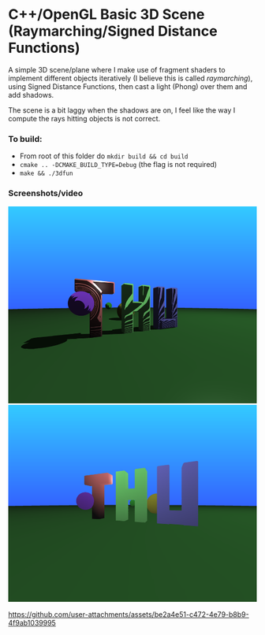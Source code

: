 # C++/OpenGL Basic 3D Scene (Raymarching/Signed Distance Functions)
A simple 3D scene/plane where I make use of fragment shaders to implement different objects iteratively (I believe this is called *raymarching*), using Signed Distance Functions, then cast a light (Phong) over them and add shadows.

The scene is a bit laggy when the shadows are on, I feel like the way I compute the rays hitting objects is not correct. 

### To build:
- From root of this folder do `mkdir build && cd build`
- `cmake .. -DCMAKE_BUILD_TYPE=Debug` (the flag is not required)
- `make && ./3dfun`

### Screenshots/video

<img alt="logofireball" src="/external_assets/ss1.png" height="400" width="auto">
<img alt="logofireball" src="/external_assets/ss2.png" height="400" width="auto">

https://github.com/user-attachments/assets/be2a4e51-c472-4e79-b8b9-4f9ab1039995

